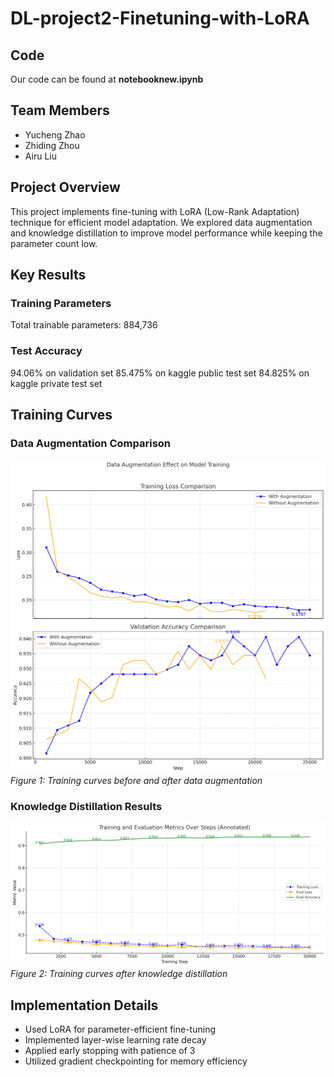 # DL-project2-Finetuning-with-LoRA

## Code

Our code can be found at **notebooknew.ipynb**

## Team Members
- Yucheng Zhao
- Zhiding Zhou
- Airu Liu

## Project Overview
This project implements fine-tuning with LoRA (Low-Rank Adaptation) technique for efficient model adaptation. We explored data augmentation and knowledge distillation to improve model performance while keeping the parameter count low.

## Key Results

### Training Parameters
Total trainable parameters: 884,736

### Test Accuracy
94.06% on validation set
85.475% on kaggle public test set
84.825% on kaggle private test set

## Training Curves

### Data Augmentation Comparison
![Data Augmentation Comparison](DataAugmentation.png)
*Figure 1: Training curves before and after data augmentation*

### Knowledge Distillation Results
![Knowledge Distillation Results](Distillation.png)
*Figure 2: Training curves after knowledge distillation*

## Implementation Details
- Used LoRA for parameter-efficient fine-tuning
- Implemented layer-wise learning rate decay
- Applied early stopping with patience of 3
- Utilized gradient checkpointing for memory efficiency
